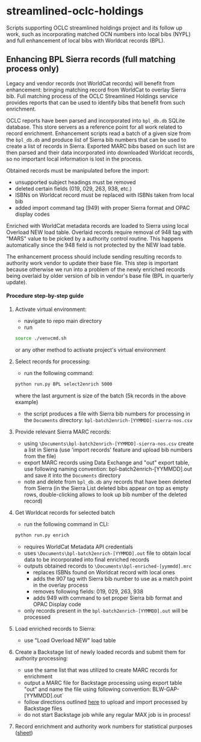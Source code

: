# streamlined-oclc-holdings
Scripts supporting OCLC streamlined holdings project and its follow up work, such as incorporating matched OCN numbers into local bibs (NYPL) and full enhancement of local bibs with Worldcat records (BPL).

## Enhancing BPL Sierra records (full matching process only)
Legacy and vendor records (not WorldCat records) will benefit from enhancement: bringing matching record from WorldCat to overlay Sierra bib.
Full matching process of the OCLC Streamlined Holdings service provides reports that can be used to identify bibs that benefit from such enrichment.

OCLC reports have been parsed and incorporated into `bpl_db.db` SQLite database. This store servers as a reference point for all work related to record enrichment.
Enhancement scripts read a batch of a given size from the `bpl_db.db` and produce list of Sierra bib numbers that can be used to create a list of records in Sierra.
Exported MARC bibs based on such list are then parsed and their data incorporated into downloaded Worldcat records, so no important local information is lost in the process.

Obtained records must be manipulated before the import:
+ unsupported subject headings must be removed
+ deleted certain fields (019, 029, 263, 938, etc.)
+ ISBNs on Worldcat record must be replaced with ISBNs taken from local bib
+ added import command tag (949) with proper Sierra format and OPAC display codes


Enriched with WorldCat metadata records are loaded to Sierra using local Overload NEW load table. Overlaid records require removal of 948 tag with "MARS" value to be picked by a authority control routine. This happens automatically since the 948 field is not protected by the NEW load table.

The enhancement process should include sending resulting records to authority work vendor to update their base file. This step is important because otherwise we run into a problem of the newly enriched records being overlaid by older version of bib in vendor's base file (BPL in quarterly update).


#### Procedure step-by-step guide
1. Activate virtual environment:
	+ navigate to repo main directory
	+ run 
	```bash
	source ./venvcmd.sh
	``` 
	or any other method to activate project's virtual environment
2. Select records for processing:
	+ run the following command: 
	```bash
	python run.py BPL select2enrich 5000
	``` 
	where the last argument is size of the batch (5k records in the above example)
	+ the script produces a file with Sierra bib numbers for processing in the `Documents` directory: `bpl-batch2enrich-[YYMMDD]-sierra-nos.csv`
3. Provide relevant Sierra MARC records:
	+ using `\Documents\bpl-batch2enrich-[YYMMDD]-sierra-nos.csv` create a list in Sierra (use 'import records' feature and upload bib numbers from the file)
	+ export MARC records using Data Exchange and "out" export table, use following naming convention: bpl-batch2enrich-[YYMMDD].out and save it into the `Documents` directory
	+ note and delete from `bpl_db.db` any records that have been deleted from Sierra
	(in the Sierra List deleted bibs appear on top as empty rows, double-clicking allows to look up bib number of the deleted record)

4. Get Worldcat records for selected batch
	+ run the following command in CLI:
	```bash
	python run.py enrich
	```
	+ requires WorldCat Metadata API credentials
	+ uses `\Documents\bpl-batch2enrich-[YYMMDD].out` file to obtain local data to be incorporated into final enriched records
	+ outputs obtained records to `\Documents\bpl-enriched-[yymmdd].mrc`
		+ replaces ISBNs found on Worldcat record with local ones
		+ adds the 907 tag with Sierra bib number to use as a match point in the overlay process
		+ removes following fields: 019, 029, 263, 938
		+ adds 949 with command to set proper Sierra bib format and OPAC Display code
	+ only records present in the `bpl-batch2enrich-[YYMMDD].out` will be processed

5. Load enriched records to Sierra:
	+ use "Load Overload NEW" load table
6. Create a Backstage list of newly loaded records and submit them for authority processing:
	+ use the same list that was utilized to create MARC records for enrichment
	+ output a MARC file for Backstage processing using export table "out" and name the file using following convention: BLW-GAP-[YYMMDD].out`
	+ follow directions outlined [here](https://docs.google.com/document/d/13EXSuZ8QVWnvwSxzYgTeQteNoFaQWqxJC6K-lyxL6DQ/edit#heading=h.mcwvej88gk8g) to upload and import processed by Backstage files
	+ do not start Backstage job while any regular MAX job is in process!
7. Record enrichment and authority work numbers for statistical purposes ([sheet](https://docs.google.com/spreadsheets/d/1fbVGzfgoG2-RTR_q0oeRlJltnzaDMCBxLL49sdOlLyE))